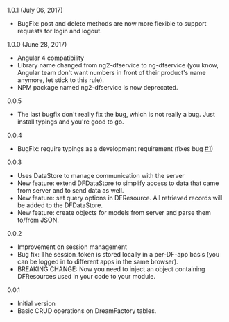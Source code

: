 1.0.1 (July 06, 2017)
- BugFix: post and delete methods are now more flexible to support requests for login and logout.

1.0.0 (June 28, 2017)
- Angular 4 compatibility
- Library name changed from ng2-dfservice to ng-dfservice (you know, Angular team don't want numbers in front of their product's name anymore, let stick to this rule). 
- NPM package named ng2-dfservice is now deprecated.

0.0.5 
- The last bugfix don't really fix the bug, which is not really a bug. Just install typings and you're good to go.

0.0.4
- BugFix: require typings as a development requirement (fixes bug [#1](https://github.com/elvisfernandes/ng2-dfservice/issues/1))

0.0.3
- Uses DataStore to manage communication with the server
- New feature: extend DFDataStore to simplify access to data that came from server and to send data as well.
- New feature: set query options in DFResource. All retrieved records will be added to the DFDataStore.
- New feature: create objects for models from server and parse them to/from JSON. 

0.0.2
- Improvement on session management
- Bug fix: The session_token is stored locally in a per-DF-app basis (you can be logged in to different apps in the same browser).  
- BREAKING CHANGE: Now you need to inject an object containing DFResources used in your code to your module.

0.0.1
- Initial version
- Basic CRUD operations on DreamFactory tables.